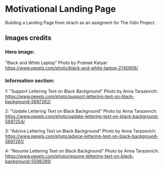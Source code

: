 # Motivational Landing Page

Building a Landing Page from strach as an assigment for The Odin Project.


## Images credits

### Hero image:
"Black and White Laptop"
Photo by Prateek Katyal: https://www.pexels.com/photo/black-and-white-laptop-2740956/

### Information section:
1: "Support Lettering Text on Black Background"
Photo by Anna Tarazevich: https://www.pexels.com/photo/support-lettering-text-on-black-background-5697262/

2: "Update Lettering Text on Black Background"
Photo by Anna Tarazevich: https://www.pexels.com/photo/update-lettering-text-on-black-background-5697254/

3: "Advice Lettering Text on Black Background"
Photo by Anna Tarazevich: https://www.pexels.com/photo/advice-lettering-text-on-black-background-5697261/

4: "Resume Lettering Text on Black Background"
Photo by Anna Tarazevich: https://www.pexels.com/photo/resume-lettering-text-on-black-background-5598289/